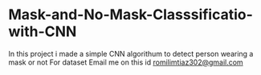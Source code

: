 # Mask-and-No-Mask-Classsificatio-with-CNN
In this project i made a simple CNN algorithum to detect person wearing a mask or not
For dataset Email me on this id romilimtiaz302@gmail.com
